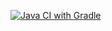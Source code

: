[![Java CI with Gradle](https://github.com/KnifeRing/selenideCardDeliveryTest/actions/workflows/gradle.yml/badge.svg)](https://github.com/KnifeRing/selenideCardDeliveryTest/actions/workflows/gradle.yml)